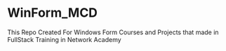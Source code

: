 # WinForm_MCD
This Repo Created For Windows Form Courses and Projects that made in FullStack Training in Network Academy
